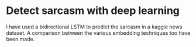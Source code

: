 # Detect sarcasm with deep learning

I have used a bidirectional LSTM to predict the sarcasm in a kaggle news dataset. A comparison between the various embedding techniques too have been made.
